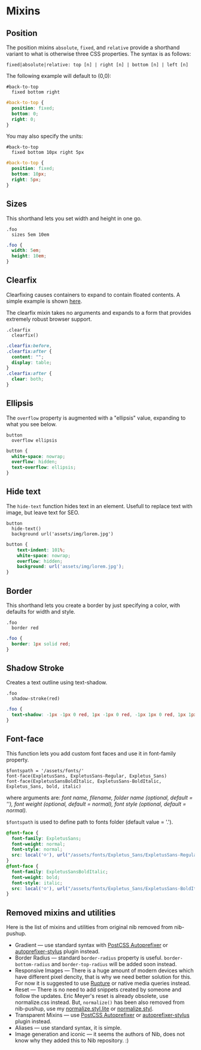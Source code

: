 # Mixins
## Position

The position mixins `absolute`, `fixed`, and `relative` provide a shorthand variant to what is otherwise three CSS properties. The syntax is as follows:

```
fixed|absolute|relative: top [n] | right [n] | bottom [n] | left [n]
```

The following example will default to (0,0):

```stylus
#back-to-top
  fixed bottom right
```

```css
#back-to-top {
  position: fixed;
  bottom: 0;
  right: 0;
}
```

You may also specify the units:

```stylus
#back-to-top
  fixed bottom 10px right 5px
```

```css
#back-to-top {
  position: fixed;
  bottom: 10px;
  right: 5px;
}
```

## Sizes
This shorthand lets you set width and height in one go.

```stylus
.foo
  sizes 5em 10em
```

```css
.foo {
  width: 5em;
  height: 10em;
}
```

## Clearfix
Clearfixing causes containers to expand to contain floated contents. A simple example is shown [here](http://learnlayout.com/clearfix.html).

The clearfix mixin takes no arguments and expands to a form that provides extremely robust browser support.

```stylus
.clearfix
  clearfix()
```

```css
.clearfix:before,
.clearfix:after {
  content: "";
  display: table;
}
.clearfix:after {
  clear: both;
}
```

## Ellipsis
The `overflow` property is augmented with a "ellipsis" value, expanding to what you see below.

```stylus
button
  overflow ellipsis
```

```css
button {
  white-space: nowrap;
  overflow: hidden;
  text-overflow: ellipsis;
}
```

## Hide text
The `hide-text` function hides text in an element. Usefull to replace text with image, but leave text for SEO.

```stylus
button
  hide-text()
  background url('assets/img/lorem.jpg')
```

```css
button {
    text-indent: 101%;
    white-space: nowrap;
    overflow: hidden;
    background: url('assets/img/lorem.jpg');
}
```

## Border
This shorthand lets you create a border by just specifying a color, with defaults for width and style.

```stylus
.foo
  border red
```

```css
.foo {
  border: 1px solid red;
}
```

## Shadow Stroke
Creates a text outline using text-shadow.

```stylus
.foo
  shadow-stroke(red)
```

```css
.foo {
  text-shadow: -1px -1px 0 red, 1px -1px 0 red, -1px 1px 0 red, 1px 1px 0 red;
}
```


## Font-face
This function lets you add custom font faces and use it in font-family property.

```stylus
$fontspath = '/assets/fonts/'
font-face(ExpletusSans, ExpletusSans-Regular, Expletus_Sans)
font-face(ExpletusSansBoldItalic, ExpletusSans-BoldItalic, Expletus_Sans, bold, italic)
```
where arguments are: *font name, filename, folder name (optional, default = ''), font weight (optional, default = normal), font style (optional, default = normal).*

`$fontspath` is used to define path to fonts folder (default value = '.').
```css
@font-face {
  font-family: ExpletusSans;
  font-weight: normal;
  font-style: normal;
  src: local('☺'), url("/assets/fonts/Expletus_Sans/ExpletusSans-Regular.woff") format('woff');
}
@font-face {
  font-family: ExpletusSansBoldItalic;
  font-weight: bold;
  font-style: italic;
  src: local('☺'), url("/assets/fonts/Expletus_Sans/ExpletusSans-BoldItalic.woff") format('woff');
}
```

## Removed mixins and utilities
Here is the list of mixins and utilities from original nib removed from nib-pushup.

- Gradient — use standard syntax with [PostCSS Autoprefixer](https://github.com/postcss/autoprefixer) or [autoprefixer-stylus](https://www.npmjs.com/package/autoprefixer-stylus) plugin instead.
- Border Radius — standard `border-radius` property is useful. `border-bottom-radius` and `border-top-radius` will be added soon instead.
- Responsive Images — There is a huge amount of modern devices which have different pixel dencity, that is why we need better solution for this. For now it is suggested to use [Rupture](https://github.com/jescalan/rupture) or native media queries instead.
- Reset — There is no need to add snippets created by someone and follow the updates. Eric Meyer's reset is already obsolete, use normalize.css instead. But, `normalize()` has been also removed from nib-pushup, use my [normalize.styl.lite](https://github.com/seleckis/normalize.styl.lite) or [normalize.styl](https://github.com/bymathias/normalize.styl).
- Transparent Mixins — use [PostCSS Autoprefixer](https://github.com/postcss/autoprefixer) or [autoprefixer-stylus](https://www.npmjs.com/package/autoprefixer-stylus) plugin instead.
- Aliases — use standard syntax, it is simple.
- Image generation and iconic — it seems the authors of Nib, does not know why they added this to Nib repository. :)
